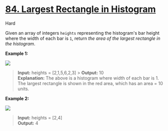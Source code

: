 # [84\. Largest Rectangle in Histogram](https://leetcode.com/problems/largest-rectangle-in-histogram/)

Hard

Given an array of integers `heights` representing the histogram's bar height where the width of each bar is `1`, return _the area of the largest rectangle in the histogram_.

**Example 1:**

![](https://assets.leetcode.com/uploads/2021/01/04/histogram.jpg)

> **Input:** heights = \[2,1,5,6,2,3\] > **Output:** 10  
> **Explanation:** The above is a histogram where width of each bar is 1.  
> The largest rectangle is shown in the red area, which has an area = 10 units.

**Example 2:**

![](https://assets.leetcode.com/uploads/2021/01/04/histogram-1.jpg)

> **Input:** heights = \[2,4\]  
> **Output:** 4
